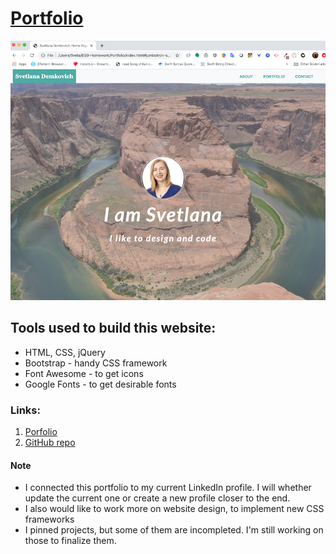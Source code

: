 # [Portfolio](https://sdemkovich.github.io/Portfolio/)

![Svetlana Demkovich Home Page Screenshot](/Assets/Images/Svetlana_Demkovich_Homepage_Screenshot.png)

## Tools used to build this website:
- HTML, CSS, jQuery
- Bootstrap - handy CSS framework
- Font Awesome - to get icons
- Google Fonts - to get desirable fonts

### Links:
1. [Porfolio](https://sdemkovich.github.io/Portfolio/)
2. [GitHub repo](https://github.com/sdemkovich/Portfolio)


#### Note
* I connected this portfolio to my current LinkedIn profile. I will whether update the current one or create a new profile closer to the end.
* I also would like to work more on website design, to implement new CSS frameworks
* I pinned projects, but some of them are incompleted. I'm still working on those to finalize them.

